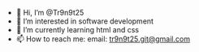 - 👋 Hi, I’m @Tr9n9t25
- 👀 I’m interested in software development 
- 🌱 I’m currently learning html and css
- 📫 How to reach me: email: tr9n9t25.git@gmail.com 

<!---
Tr9n9t25/Tr9n9t25 is a ✨ special ✨ repository because its `README.md` (this file) appears on your GitHub profile.
You can click the Preview link to take a look at your changes.
--->
